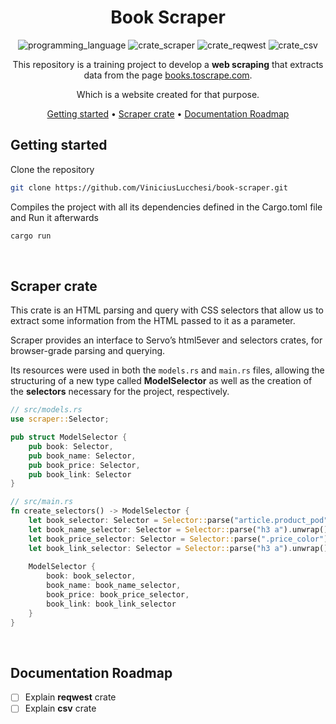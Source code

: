 <div align="center">

# Book Scraper

![programming_language](https://img.shields.io/badge/Rust-1.69.0-dca282)
![crate_scraper](https://img.shields.io/badge/scraper-0.16.0-informational)
![crate_reqwest](https://img.shields.io/badge/reqwest-0.11.18-informational)
![crate_csv](https://img.shields.io/badge/csv-1.2.2-informational)


This repository is a training project to develop a **web scraping** that extracts data from the page [books.toscrape.com](https://books.toscrape.com/).

Which is a website created for that purpose.<br />

[Getting started](#getting-started) •
[Scraper crate](#scraper-crate) •
[Documentation Roadmap](#documentation-roadmap)

</div>

## Getting started

Clone the repository

```bash
git clone https://github.com/ViniciusLucchesi/book-scraper.git
```

Compiles the project with all its dependencies defined in the Cargo.toml file and Run it afterwards

```rust
cargo run
```

<br />

## Scraper crate

This crate is an HTML parsing and query with CSS selectors that allow us to extract some information from the HTML passed to it as a parameter.

Scraper provides an interface to Servo’s html5ever and selectors crates, for browser-grade parsing and querying.

Its resources were used in both the `models.rs` and `main.rs` files, allowing the structuring of a new type called **ModelSelector** as well as the creation of the **selectors** necessary for the project, respectively.

```rust
// src/models.rs
use scraper::Selector;

pub struct ModelSelector {
    pub book: Selector,
    pub book_name: Selector,
    pub book_price: Selector,
    pub book_link: Selector
}
```

```rust
// src/main.rs
fn create_selectors() -> ModelSelector {
    let book_selector: Selector = Selector::parse("article.product_pod").unwrap();
    let book_name_selector: Selector = Selector::parse("h3 a").unwrap();
    let book_price_selector: Selector = Selector::parse(".price_color").unwrap();
    let book_link_selector: Selector = Selector::parse("h3 a").unwrap();
    
    ModelSelector { 
        book: book_selector,
        book_name: book_name_selector,
        book_price: book_price_selector,
        book_link: book_link_selector
    }   
}
```

<br />

## Documentation Roadmap

- [ ]  Explain **reqwest** crate
- [ ]  Explain **csv** crate